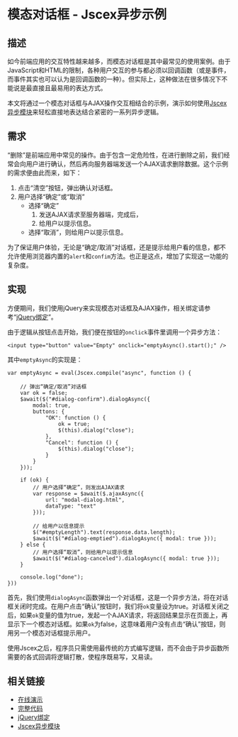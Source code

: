 # 模态对话框 - Jscex异步示例

## 描述

如今前端应用的交互特性越来越多，而模态对话框是其中最常见的使用案例。由于JavaScript和HTML的限制，各种用户交互的参与都必须以回调函数（或是事件，而事件其实也可以认为是回调函数的一种）。但实际上，这种做法在很多情况下不能说是最直接且最易用的表达方式。

本文将通过一个模态对话框与AJAX操作交互相结合的示例，演示如何使用[Jscex异步模块](../README-cn.md)来轻松直接地表达结合紧密的一系列异步逻辑。

## 需求

“删除”是前端应用中常见的操作。由于包含一定危险性，在进行删除之前，我们经常会向用户进行确认，然后再向服务器端发送一个AJAX请求删除数据。这个示例的需求便由此而来，如下：

1. 点击“清空”按钮，弹出确认对话框。
2. 用户选择“确定”或“取消”
   * 选择“确定”
     1. 发送AJAX请求至服务器端，完成后，
     2. 给用户以提示信息。
   * 选择“取消”，则给用户以提示信息。

为了保证用户体验，无论是“确定/取消”对话框，还是提示给用户看的信息，都不允许使用浏览器内置的`alert`和`confim`方法。也正是这点，增加了实现这一功能的复杂度。

## 实现

方便期间，我们使用jQuery来实现模态对话框及AJAX操作，相关绑定请参考“[jQuery绑定](jquery-bindings-cn.md)”。

由于逻辑从按钮点击开始，我们便在按钮的`onclick`事件里调用一个异步方法：

    <input type="button" value="Empty" onclick="emptyAsync().start();" />

其中`emptyAsync`的实现是：

    var emptyAsync = eval(Jscex.compile("async", function () {        // 弹出“确定/取消”对话框        var ok = false;                    $await($("#dialog-confirm").dialogAsync({            modal: true,            buttons: {                "OK": function () {                    ok = true;                    $(this).dialog("close");                },                "Cancel": function () {                    $(this).dialog("close");                }            }        }));        if (ok) {            // 用户选择“确定”，则发出AJAX请求            var response = $await($.ajaxAsync({                url: "modal-dialog.html",                dataType: "text"            }));            
            // 给用户以信息提示            $("#emptyLength").text(response.data.length);            $await($("#dialog-emptied").dialogAsync({ modal: true }));        } else {
            // 用户选择“取消”，则给用户以提示信息            $await($("#dialog-canceled").dialogAsync({ modal: true }));        }        console.log("done");    }))

首先，我们使用`dialogAsync`函数弹出一个对话框，这是一个异步方法，将在对话框关闭时完成。在用户点击“确认”按钮时，我们将`ok`变量设为true。对话框关闭之后，如果`ok`变量的值为true，发起一个AJAX请求，将返回结果显示在页面上，再显示下一个模态对话框。如果`ok`为false，这意味着用户没有点击“确认”按钮，则用另一个模态对话框提示用户。

使用Jscex之后，程序员只需使用最传统的方式编写逻辑，而不会由于异步函数所需要的各式回调将逻辑打散，使程序既易写，又易读。

## 相关链接

* [在线演示](http://files.zhaojie.me/jscex/samples/async/modal-dialog.html)
* [完整代码](../../../samples/async/modal-dialog.html)
* [jQuery绑定](jquery-bindings-cn.md)
* [Jscex异步模块](../README-cn.md)